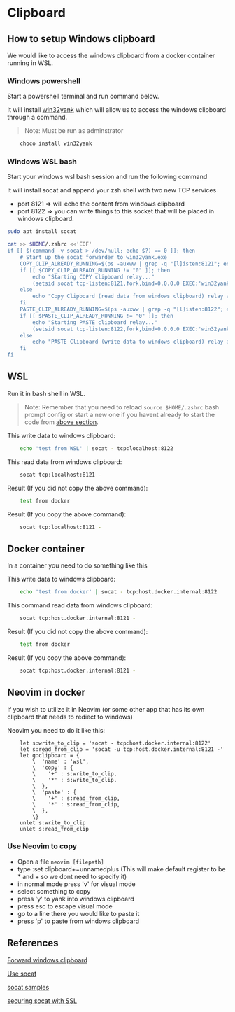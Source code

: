 # Clipboard

## How to setup Windows clipboard

We would like to access the windows clipboard from a docker container running in WSL.

### Windows powershell

Start a powershell terminal and run command below.

It will install [win32yank](https://github.com/equalsraf/win32yank) which will allow us to access the windows clipboard through a command.

> Note: Must be run as adminstrator

``` powershell
    choco install win32yank
```

### Windows WSL bash

Start your windows wsl bash session and run the following command

It will install socat and append your zsh shell with two new TCP services

- port 8121 => will echo the content from windows clipboard
- port 8122 => you can write things to this socket that will be placed in windows clipboard.

``` bash
sudo apt install socat

cat >> $HOME/.zshrc <<'EOF'
if [[ $(command -v socat > /dev/null; echo $?) == 0 ]]; then
    # Start up the socat forwarder to win32yank.exe
    COPY_CLIP_ALREADY_RUNNING=$(ps -auxww | grep -q "[l]isten:8121"; echo $?)
    if [[ $COPY_CLIP_ALREADY_RUNNING != "0" ]]; then
        echo "Starting COPY clipboard relay..."
        (setsid socat tcp-listen:8121,fork,bind=0.0.0.0 EXEC:'win32yank.exe -o' &) > /dev/null 2>&1
    else
        echo "Copy Clipboard (read data from windows clipboard) relay already running"
    fi
    PASTE_CLIP_ALREADY_RUNNING=$(ps -auxww | grep -q "[l]isten:8122"; echo $?)
    if [[ $PASTE_CLIP_ALREADY_RUNNING != "0" ]]; then
        echo "Starting PASTE clipboard relay..."
        (setsid socat tcp-listen:8122,fork,bind=0.0.0.0 EXEC:'win32yank.exe -i' &) > /dev/null 2>&1
    else
        echo "PASTE Clipboard (write data to windows clipboard) relay already running"
    fi
fi
```

## WSL

Run it in bash shell in WSL.

> Note: Remember that you need to reload ```source $HOME/.zshrc``` bash prompt config
>       or start a new one if you havent already to start the code from [above section](Windows-wsl-bash).

This write data to windows clipboard:

``` bash
    echo 'test from WSL' | socat - tcp:localhost:8122
```

This read data from windows clipboard:

``` bash
    socat tcp:localhost:8121 -
```


Result (If you did not copy the above command):
``` bash
    test from docker
```

Result (If you copy the above command):
``` bash
    socat tcp:localhost:8121 -
```

## Docker container

In a container you need to do something like this

This write data to windows clipboard:

``` bash
    echo 'test from docker' | socat - tcp:host.docker.internal:8122
```

This command read data from windows clipboard:

``` bash
    socat tcp:host.docker.internal:8121 -
```

Result (If you did not copy the above command):
``` bash
    test from docker
```

Result (If you copy the above command):
``` bash
    socat tcp:host.docker.internal:8121 -
```

## Neovim in docker

If you wish to utilize it in Neovim (or some other app that has its own clipboard that needs to rediect to windows)

Neovim you need to do it like this:

``` vim
    let s:write_to_clip = 'socat - tcp:host.docker.internal:8122'
    let s:read_from_clip = 'socat -u tcp:host.docker.internal:8121 -'
    let g:clipboard = {
        \  'name' : 'wsl',
        \  'copy' : {
        \    '+' : s:write_to_clip,
        \    '*' : s:write_to_clip,
        \  },
        \  'paste' : {
        \    '+' : s:read_from_clip,
        \    '*' : s:read_from_clip,
        \  },
        \}
    unlet s:write_to_clip
    unlet s:read_from_clip
```

### Use Neovim to copy

* Open a file ```neovim [filepath]```
* type :set clipboard+=unnamedplus (This will make default register to be * and + so we dont need to specify it)
* in normal mode press 'v' for visual mode
* select something to copy
* press 'y' to yank into windows clipboard
* press esc to escape visual mode
* go to a line there you would like to paste it
* press 'p' to paste from windows clipboard

## References

[Forward windows clipboard](https://stuartleeks.com/posts/vscode-devcontainer-clipboard-forwarding/)

[Use socat](https://copyconstruct.medium.com/socat-29453e9fc8a6)

[socat samples](http://www.dest-unreach.org/socat/doc/socat.html)

[securing socat with SSL](https://www.hackingarticles.in/socat-for-pentester/)
